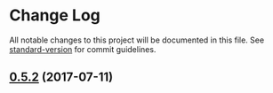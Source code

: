 # Change Log

All notable changes to this project will be documented in this file.
See [standard-version](https://github.com/conventional-changelog/standard-version) for commit guidelines.

<a name="0.5.2"></a>
## [0.5.2](https://github.com/ec-europa/europa-component-library/compare/@ec-europa/ecl-meta@0.5.1...@ec-europa/ecl-meta@0.5.2) (2017-07-11)
